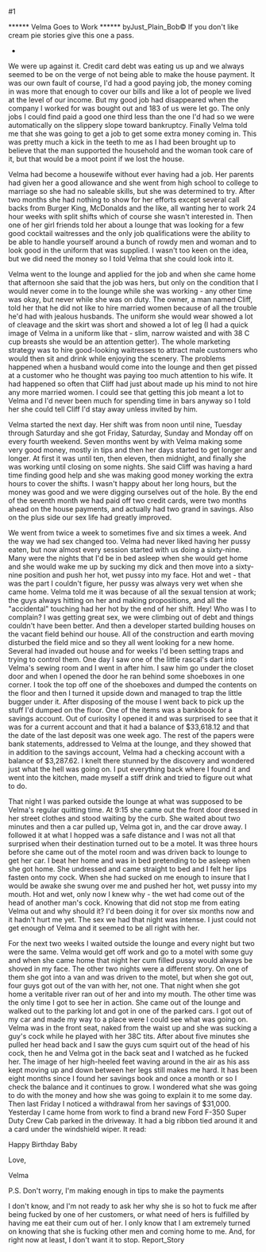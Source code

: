 #1 

 

 ****** Velma Goes to Work ****** byJust_Plain_Bob© If you don't like cream pie stories give this one a pass. 

 * 

 We were up against it. Credit card debt was eating us up and we always seemed to be on the verge of not being able to make the house payment. It was our own fault of course, I'd had a good paying job, the money coming in was more that enough to cover our bills and like a lot of people we lived at the level of our income. But my good job had disappeared when the company I worked for was bought out and 183 of us were let go. The only jobs I could find paid a good one third less than the one I'd had so we were automatically on the slippery slope toward bankruptcy. Finally Velma told me that she was going to get a job to get some extra money coming in. This was pretty much a kick in the teeth to me as I had been brought up to believe that the man supported the household and the woman took care of it, but that would be a moot point if we lost the house. 

 Velma had become a housewife without ever having had a job. Her parents had given her a good allowance and she went from high school to college to marriage so she had no saleable skills, but she was determined to try. After two months she had nothing to show for her efforts except several call backs from Burger King, McDonalds and the like, all wanting her to work 24 hour weeks with split shifts which of course she wasn't interested in. Then one of her girl friends told her about a lounge that was looking for a few good cocktail waitresses and the only job qualifications were the ability to be able to handle yourself around a bunch of rowdy men and woman and to look good in the uniform that was supplied. I wasn't too keen on the idea, but we did need the money so I told Velma that she could look into it. 

 Velma went to the lounge and applied for the job and when she came home that afternoon she said that the job was hers, but only on the condition that I would never come in to the lounge while she was working - any other time was okay, but never while she was on duty. The owner, a man named Cliff, told her that he did not like to hire married women because of all the trouble he'd had with jealous husbands. The uniform she would wear showed a lot of cleavage and the skirt was short and showed a lot of leg (I had a quick image of Velma in a uniform like that - slim, narrow waisted and with 38 C cup breasts she would be an attention getter). The whole marketing strategy was to hire good-looking waitresses to attract male customers who would then sit and drink while enjoying the scenery. The problems happened when a husband would come into the lounge and then get pissed at a customer who he thought was paying too much attention to his wife. It had happened so often that Cliff had just about made up his mind to not hire any more married women. I could see that getting this job meant a lot to Velma and I'd never been much for spending time in bars anyway so I told her she could tell Cliff I'd stay away unless invited by him. 

 Velma started the next day. Her shift was from noon until nine, Tuesday through Saturday and she got Friday, Saturday, Sunday and Monday off on every fourth weekend. Seven months went by with Velma making some very good money, mostly in tips and then her days started to get longer and longer. At first it was until ten, then eleven, then midnight, and finally she was working until closing on some nights. She said Cliff was having a hard time finding good help and she was making good money working the extra hours to cover the shifts. I wasn't happy about her long hours, but the money was good and we were digging ourselves out of the hole. By the end of the seventh month we had paid off two credit cards, were two months ahead on the house payments, and actually had two grand in savings. Also on the plus side our sex life had greatly improved. 

 We went from twice a week to sometimes five and six times a week. And the way we had sex changed too. Velma had never liked having her pussy eaten, but now almost every session started with us doing a sixty-nine. Many were the nights that I'd be in bed asleep when she would get home and she would wake me up by sucking my dick and then move into a sixty-nine position and push her hot, wet pussy into my face. Hot and wet - that was the part I couldn't figure, her pussy was always very wet when she came home. Velma told me it was because of all the sexual tension at work; the guys always hitting on her and making propositions, and all the "accidental" touching had her hot by the end of her shift. Hey! Who was I to complain? I was getting great sex, we were climbing out of debt and things couldn't have been better. And then a developer started building houses on the vacant field behind our house. All of the construction and earth moving disturbed the field mice and so they all went looking for a new home. Several had invaded out house and for weeks I'd been setting traps and trying to control them. One day I saw one of the little rascal's dart into Velma's sewing room and I went in after him. I saw him go under the closet door and when I opened the door he ran behind some shoeboxes in one corner. I took the top off one of the shoeboxes and dumped the contents on the floor and then I turned it upside down and managed to trap the little bugger under it. After disposing of the mouse I went back to pick up the stuff I'd dumped on the floor. One of the items was a bankbook for a savings account. Out of curiosity I opened it and was surprised to see that it was for a current account and that it had a balance of $33,618.12 and that the date of the last deposit was one week ago. The rest of the papers were bank statements, addressed to Velma at the lounge, and they showed that in addition to the savings account, Velma had a checking account with a balance of $3,287.62. I knelt there stunned by the discovery and wondered just what the hell was going on. I put everything back where I found it and went into the kitchen, made myself a stiff drink and tried to figure out what to do. 

 That night I was parked outside the lounge at what was supposed to be Velma's regular quitting time. At 9:15 she came out the front door dressed in her street clothes and stood waiting by the curb. She waited about two minutes and then a car pulled up, Velma got in, and the car drove away. I followed it at what I hopped was a safe distance and I was not all that surprised when their destination turned out to be a motel. It was three hours before she came out of the motel room and was driven back to lounge to get her car. I beat her home and was in bed pretending to be asleep when she got home. She undressed and came straight to bed and I felt her lips fasten onto my cock. When she had sucked on me enough to insure that I would be awake she swung over me and pushed her hot, wet pussy into my mouth. Hot and wet, only now I knew why - the wet had come out of the head of another man's cock. Knowing that did not stop me from eating Velma out and why should it? I'd been doing it for over six months now and it hadn't hurt me yet. The sex we had that night was intense. I just could not get enough of Velma and it seemed to be all right with her. 

 For the next two weeks I waited outside the lounge and every night but two were the same. Velma would get off work and go to a motel with some guy and when she came home that night her cum filled pussy would always be shoved in my face. The other two nights were a different story. On one of them she got into a van and was driven to the motel, but when she got out, four guys got out of the van with her, not one. That night when she got home a veritable river ran out of her and into my mouth. The other time was the only time I got to see her in action. She came out of the lounge and walked out to the parking lot and got in one of the parked cars. I got out of my car and made my way to a place were I could see what was going on. Velma was in the front seat, naked from the waist up and she was sucking a guy's cock while he played with her 38C tits. After about five minutes she pulled her head back and I saw the guys cum squirt out of the head of his cock, then he and Velma got in the back seat and I watched as he fucked her. The image of her high-heeled feet waving around in the air as his ass kept moving up and down between her legs still makes me hard. It has been eight months since I found her savings book and once a month or so I check the balance and it continues to grow. I wondered what she was going to do with the money and how she was going to explain it to me some day. Then last Friday I noticed a withdrawal from her savings of $31,000. Yesterday I came home from work to find a brand new Ford F-350 Super Duty Crew Cab parked in the driveway. It had a big ribbon tied around it and a card under the windshield wiper. It read: 

 Happy Birthday Baby 

 Love, 

 Velma 

 P.S. Don't worry, I'm making enough in tips to make the payments 

 I don't know, and I'm not ready to ask her why she is so hot to fuck me after being fucked by one of her customers, or what need of hers is fulfilled by having me eat their cum out of her. I only know that I am extremely turned on knowing that she is fucking other men and coming home to me. And, for right now at least, I don't want it to stop. Report_Story 